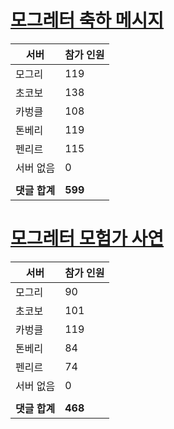 # [모그레터 축하 메시지](./Event250701_v7_2_10th_moogleletter0.md)

|서버|참가 인원|
|-|-|
|모그리|119|
|초코보|138|
|카벙클|108|
|톤베리|119|
|펜리르|115|
|서버 없음|0|
|||
|**댓글 합계**|**599**|


# [모그레터 모험가 사연](./Event250701_v7_2_10th_moogleletter1.md)

|서버|참가 인원|
|-|-|
|모그리|90|
|초코보|101|
|카벙클|119|
|톤베리|84|
|펜리르|74|
|서버 없음|0|
|||
|**댓글 합계**|**468**|


